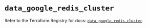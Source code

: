 # `data_google_redis_cluster`

Refer to the Terraform Registry for docs: [`data_google_redis_cluster`](https://registry.terraform.io/providers/hashicorp/google/6.44.0/docs/data-sources/redis_cluster).
